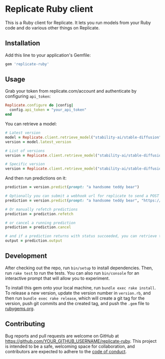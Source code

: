 # Replicate Ruby client

This is a Ruby client for Replicate. It lets you run models from your Ruby code and do various other things on Replicate.

## Installation

Add this line to your application's Gemfile:

```ruby
gem 'replicate-ruby'
```

## Usage

Grab your token from replicate.com/account and authenticate by configuring `api_token`:

```ruby
Replicate.configure do |config|
  config.api_token = "your_api_token"
end
```

You can retrieve a model:

```ruby
# Latest version
model = Replicate.client.retrieve_model("stability-ai/stable-diffusion")
version = model.latest_version

# List of versions
version = Replicate.client.retrieve_model("stability-ai/stable-diffusion", version: all)

# Specific version
version = Replicate.client.retrieve_model("stability-ai/stable-diffusion", version: "<id>")
```

And then run predictions on it:

```ruby
prediction = version.predict(prompt: "a handsome teddy bear")

# Optionally you can submit a webhook url for replicate to send a POST request once a prediction has completed
prediction = version.predict(prompt: "a handsome teddy bear", "https://webhook.url/path")

# Or manually refetch predictions
prediction = prediction.refetch

# or cancel a running prediction
prediction = prediction.cancel

# and if a prediction returns with status succeeded, you can retrieve the output
output = prediction.output
```

## Development

After checking out the repo, run `bin/setup` to install dependencies. Then, run `rake test` to run the tests. You can also run `bin/console` for an interactive prompt that will allow you to experiment.

To install this gem onto your local machine, run `bundle exec rake install`. To release a new version, update the version number in `version.rb`, and then run `bundle exec rake release`, which will create a git tag for the version, push git commits and the created tag, and push the `.gem` file to [rubygems.org](https://rubygems.org).

## Contributing

Bug reports and pull requests are welcome on GitHub at https://github.com/YOUR_GITHUB_USERNAME/replicate-ruby. This project is intended to be a safe, welcoming space for collaboration, and contributors are expected to adhere to the [code of conduct](https://github.com/YOUR_GITHUB_USERNAME/replicate-ruby/blob/master/CODE_OF_CONDUCT.md).
